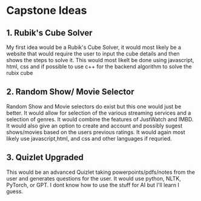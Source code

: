 # Capstone Ideas

## 1. Rubik's Cube Solver

My first idea would be a Rubik's Cube Solver, it would most likely be a website that would require the user to input the cube details and then shows the steps to solve it. This would most likelt be done using javascript, html, css and if possible to use c++ for the backend algorithm to solve the rubix cube

## 2. Random Show/ Movie Selector

Random Show and Movie selectors do exist but this one would just be better. It would allow for selection of the various streaming services and a selection of genres. It would combine the features of JustWatch and IMBD. It would also give an option to create and account and possibly sugest shows/movies based on the users previous ratings. It would again most likely use javascript,html, and css and other languages if requried.

## 3. Quizlet Upgraded 

This would be an advanced Quizlet taking powerpoints/pdfs/notes from the user and generates questions for the user. It would use python, NLTK, PyTorch, or GPT. I dont know how to use the stuff for AI but I'll learn I guess. 
